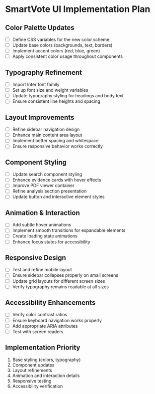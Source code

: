 # SmartVote UI Implementation Plan

## Color Palette Updates
- [ ] Define CSS variables for the new color scheme
- [ ] Update base colors (backgrounds, text, borders)
- [ ] Implement accent colors (red, blue, green)
- [ ] Apply consistent color usage throughout components

## Typography Refinement
- [ ] Import Inter font family
- [ ] Set up font size and weight variables
- [ ] Update typography styling for headings and body text
- [ ] Ensure consistent line heights and spacing

## Layout Improvements
- [ ] Refine sidebar navigation design
- [ ] Enhance main content area layout
- [ ] Implement better spacing and whitespace
- [ ] Ensure responsive behavior works correctly

## Component Styling
- [ ] Update search component styling
- [ ] Enhance evidence cards with hover effects
- [ ] Improve PDF viewer container
- [ ] Refine analysis section presentation
- [ ] Update button and interactive element styles

## Animation & Interaction
- [ ] Add subtle hover animations
- [ ] Implement smooth transitions for expandable elements
- [ ] Create loading state animations
- [ ] Enhance focus states for accessibility

## Responsive Design
- [ ] Test and refine mobile layout
- [ ] Ensure sidebar collapses properly on small screens
- [ ] Update grid layouts for different screen sizes
- [ ] Verify typography remains readable at all sizes

## Accessibility Enhancements
- [ ] Verify color contrast ratios
- [ ] Ensure keyboard navigation works properly
- [ ] Add appropriate ARIA attributes
- [ ] Test with screen readers

## Implementation Priority
1. Base styling (colors, typography)
2. Component updates
3. Layout refinements
4. Animation and interaction details
5. Responsive testing
6. Accessibility verification 